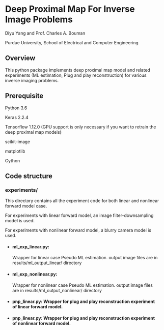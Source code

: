 # Deep Proximal Map For Inverse Image Problems

Diyu Yang and Prof. Charles A. Bouman

Purdue University, School of Electrical and Computer Engineering
## Overview
This python package implements deep proximal map model and related experiments (ML estimation, Plug and play reconstruction) for various inverse imaging problems.

## Prerequisite
Python 3.6

Keras 2.2.4

Tensorflow 1.12.0 (GPU support is only necessary if you want to retrain the deep proximal map models)

scikit-image

matplotlib

Cython

## Code structure
### experiments/
This directory contains all the experiment code for both linear and nonlinear forward model case.

For experiments with linear forward model, an image filter-downsampling model is used.

For experiments with nonlinear forward model, a blurry camera model is used.

* #### ml_exp_linear.py: 

  Wrapper for linear case Pseudo ML estimation.
  output image files are in results/ml_output_linear/ directory

* #### ml_exp_nonlinear.py: 

  Wrapper for nonlinear case Pseudo ML estimation.
  output image files are in results/ml_output_nonlinear/ directory
  
* #### pnp_linear.py: Wrapper for plug and play reconstruction experiment of linear forward model.
* #### pnp_linear.py: Wrapper for plug and play reconstruction experiment of nonlinear forward model.


